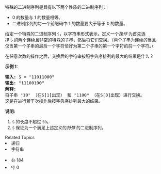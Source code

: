 <p>特殊的二进制序列是具有以下两个性质的二进制序列：</p>

<ul> 
 <li>0 的数量与 1 的数量相等。</li> 
 <li>二进制序列的每一个前缀码中 1 的数量要大于等于 0 的数量。</li> 
</ul>

<p>给定一个特殊的二进制序列&nbsp;<code>S</code>，以字符串形式表示。定义一个<em>操作 </em>为首先选择&nbsp;<code>S</code>&nbsp;的两个连续且非空的特殊的子串，然后将它们交换。（两个子串为连续的当且仅当第一个子串的最后一个字符恰好为第二个子串的第一个字符的前一个字符。)</p>

<p>在任意次数的操作之后，交换后的字符串按照字典序排列的最大的结果是什么？</p>

<p><strong>示例 1:</strong></p>

<pre>
<strong>输入:</strong> S = "11011000"
<strong>输出:</strong> "11100100"
<strong>解释:</strong>
将子串 "10" （在S[1]出现） 和 "1100" （在S[3]出现）进行交换。
这是在进行若干次操作后按字典序排列最大的结果。
</pre>

<p><strong>说明:</strong></p>

<ol> 
 <li><code>S</code>&nbsp;的长度不超过&nbsp;<code>50</code>。</li> 
 <li><code>S</code>&nbsp;保证为一个满足上述定义的<em>特殊 </em>的二进制序列。</li> 
</ol>

<div><div>Related Topics</div><div><li>递归</li><li>字符串</li></div></div><br><div><li>👍 184</li><li>👎 0</li></div>